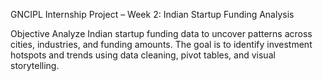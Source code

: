 GNCIPL Internship Project – Week 2: Indian Startup Funding Analysis

Objective
Analyze Indian startup funding data to uncover patterns across cities, industries, and funding amounts. The goal is to identify investment hotspots and trends using data cleaning, pivot tables, and visual storytelling.

